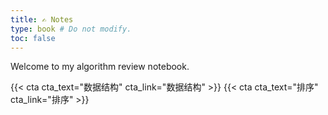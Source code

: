 ```yaml
---
title: ✍️ Notes
type: book # Do not modify.
toc: false
---
```


Welcome to my algorithm review notebook.

{{< cta cta_text="数据结构" cta_link="数据结构" >}}
{{< cta cta_text="排序" cta_link="排序" >}}